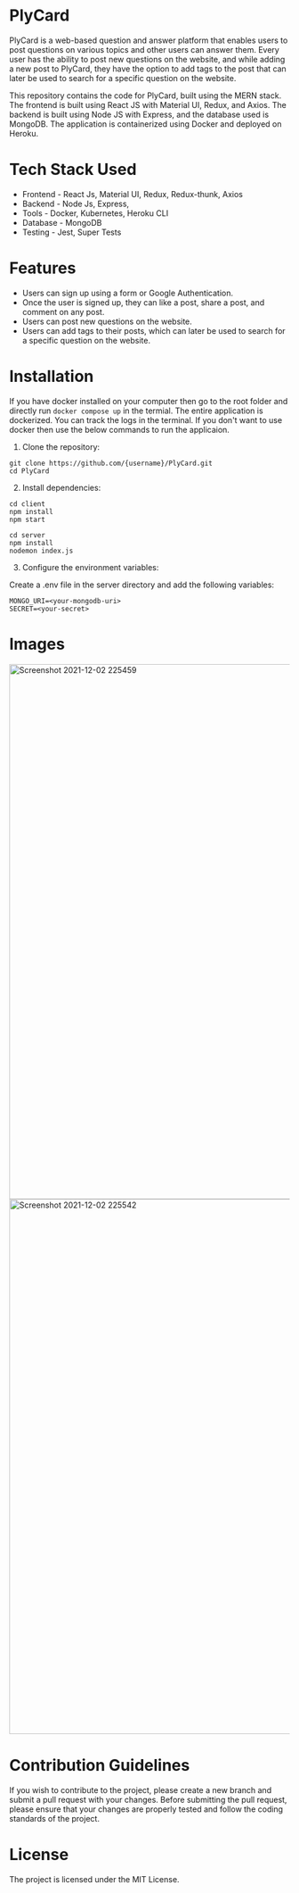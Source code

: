 # PlyCard
PlyCard is a web-based question and answer platform that enables users to post questions on various topics and other users can answer them. Every user has the ability to post new questions on the website, and while adding a new post to PlyCard, they have the option to add tags to the post that can later be used to search for a specific question on the website.

This repository contains the code for PlyCard, built using the MERN stack. The frontend is built using React JS with Material UI, Redux, and Axios. The backend is built using Node JS with Express, and the database used is MongoDB. The application is containerized using Docker and deployed on Heroku.


# Tech Stack Used

- Frontend - React Js, Material UI, Redux, Redux-thunk, Axios 
- Backend - Node Js, Express,
- Tools - Docker, Kubernetes, Heroku CLI
- Database - MongoDB 
- Testing - Jest, Super Tests

# Features
- Users can sign up using a form or Google Authentication.
- Once the user is signed up, they can like a post, share a post, and comment on any post.
- Users can post new questions on the website.
- Users can add tags to their posts, which can later be used to search for a specific question on the website.

# Installation 

If you have docker installed on your computer then go to the root folder and directly run `docker compose up` in the termial. The entire application is dockerized. You can track the logs in the terminal. If you don't want to use docker then use the below commands to run the applicaion. 

1. Clone the repository:
```
git clone https://github.com/{username}/PlyCard.git
cd PlyCard
```

2. Install dependencies:

```
cd client
npm install 
npm start
```
```
cd server
npm install 
nodemon index.js
```

3. Configure the environment variables:

Create a .env file in the server directory and add the following variables:

```
MONGO_URI=<your-mongodb-uri>
SECRET=<your-secret>
```


# Images 

<img width="959" alt="Screenshot 2021-12-02 225459" src="https://user-images.githubusercontent.com/67458417/144472227-454f2b16-db07-41f5-a0e4-dc742162e822.png">
<img width="959" alt="Screenshot 2021-12-02 225542" src="https://user-images.githubusercontent.com/67458417/144472321-4796ae4d-9a77-4043-b72d-b22647cdbbc6.png">

# Contribution Guidelines
If you wish to contribute to the project, please create a new branch and submit a pull request with your changes. Before submitting the pull request, please ensure that your changes are properly tested and follow the coding standards of the project.

# License
The project is licensed under the MIT License.


